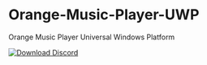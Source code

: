 # Orange-Music-Player-UWP
Orange Music Player Universal Windows Platform

<!-- display an HTML-only app badge. Useful when you can't execute JS, such as in Github markdown pages -->
<a href="ms-windows-store://pdp/?ProductId=9PHKNHJXTBM0">
   <img src="[https://get.microsoft.com/images/en-us%20dark.svg](https://www.microsoft.com/store/apps/9PHKNHJXTBM0)" alt="Download Discord" />
</a>
